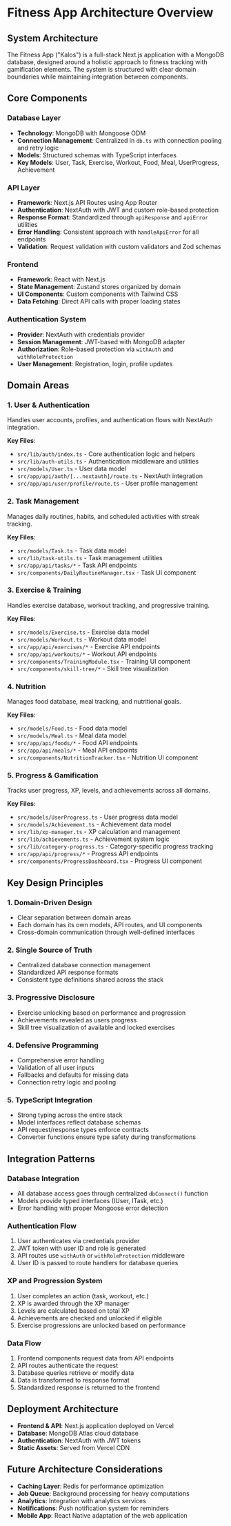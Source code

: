 # Fitness App Architecture Overview

## System Architecture

The Fitness App ("Kalos") is a full-stack Next.js application with a MongoDB database, designed around a holistic approach to fitness tracking with gamification elements. The system is structured with clear domain boundaries while maintaining integration between components.

## Core Components

### Database Layer
- **Technology**: MongoDB with Mongoose ODM
- **Connection Management**: Centralized in `db.ts` with connection pooling and retry logic
- **Models**: Structured schemas with TypeScript interfaces
- **Key Models**: User, Task, Exercise, Workout, Food, Meal, UserProgress, Achievement

### API Layer
- **Framework**: Next.js API Routes using App Router
- **Authentication**: NextAuth with JWT and custom role-based protection
- **Response Format**: Standardized through `apiResponse` and `apiError` utilities
- **Error Handling**: Consistent approach with `handleApiError` for all endpoints
- **Validation**: Request validation with custom validators and Zod schemas

### Frontend
- **Framework**: React with Next.js
- **State Management**: Zustand stores organized by domain
- **UI Components**: Custom components with Tailwind CSS
- **Data Fetching**: Direct API calls with proper loading states

### Authentication System
- **Provider**: NextAuth with credentials provider
- **Session Management**: JWT-based with MongoDB adapter
- **Authorization**: Role-based protection via `withAuth` and `withRoleProtection`
- **User Management**: Registration, login, profile updates

## Domain Areas

### 1. User & Authentication
Handles user accounts, profiles, and authentication flows with NextAuth integration.

**Key Files**:
- `src/lib/auth/index.ts` - Core authentication logic and helpers
- `src/lib/auth-utils.ts` - Authentication middleware and utilities
- `src/models/User.ts` - User data model
- `src/app/api/auth/[...nextauth]/route.ts` - NextAuth integration
- `src/app/api/user/profile/route.ts` - User profile management

### 2. Task Management
Manages daily routines, habits, and scheduled activities with streak tracking.

**Key Files**:
- `src/models/Task.ts` - Task data model
- `src/lib/task-utils.ts` - Task management utilities
- `src/app/api/tasks/*` - Task API endpoints
- `src/components/DailyRoutineManager.tsx` - Task UI component

### 3. Exercise & Training
Handles exercise database, workout tracking, and progressive training.

**Key Files**:
- `src/models/Exercise.ts` - Exercise data model
- `src/models/Workout.ts` - Workout data model
- `src/app/api/exercises/*` - Exercise API endpoints
- `src/app/api/workouts/*` - Workout API endpoints
- `src/components/TrainingModule.tsx` - Training UI component
- `src/components/skill-tree/*` - Skill tree visualization

### 4. Nutrition
Manages food database, meal tracking, and nutritional goals.

**Key Files**:
- `src/models/Food.ts` - Food data model
- `src/models/Meal.ts` - Meal data model
- `src/app/api/foods/*` - Food API endpoints
- `src/app/api/meals/*` - Meal API endpoints
- `src/components/NutritionTracker.tsx` - Nutrition UI component

### 5. Progress & Gamification
Tracks user progress, XP, levels, and achievements across all domains.

**Key Files**:
- `src/models/UserProgress.ts` - User progress data model
- `src/models/Achievement.ts` - Achievement data model
- `src/lib/xp-manager.ts` - XP calculation and management
- `src/lib/achievements.ts` - Achievement system logic
- `src/lib/category-progress.ts` - Category-specific progress tracking
- `src/app/api/progress/*` - Progress API endpoints
- `src/components/ProgressDashboard.tsx` - Progress UI component

## Key Design Principles

### 1. Domain-Driven Design
- Clear separation between domain areas
- Each domain has its own models, API routes, and UI components
- Cross-domain communication through well-defined interfaces

### 2. Single Source of Truth
- Centralized database connection management
- Standardized API response formats
- Consistent type definitions shared across the stack

### 3. Progressive Disclosure
- Exercise unlocking based on performance and progression
- Achievements revealed as users progress
- Skill tree visualization of available and locked exercises

### 4. Defensive Programming
- Comprehensive error handling
- Validation of all user inputs
- Fallbacks and defaults for missing data
- Connection retry logic and pooling

### 5. TypeScript Integration
- Strong typing across the entire stack
- Model interfaces reflect database schemas
- API request/response types enforce contracts
- Converter functions ensure type safety during transformations

## Integration Patterns

### Database Integration
- All database access goes through centralized `dbConnect()` function
- Models provide typed interfaces (IUser, ITask, etc.)
- Error handling with proper Mongoose error detection

### Authentication Flow
1. User authenticates via credentials provider
2. JWT token with user ID and role is generated
3. API routes use `withAuth` or `withRoleProtection` middleware
4. User ID is passed to route handlers for database queries

### XP and Progression System
1. User completes an action (task, workout, etc.)
2. XP is awarded through the XP manager
3. Levels are calculated based on total XP
4. Achievements are checked and unlocked if eligible
5. Exercise progressions are unlocked based on performance

### Data Flow
1. Frontend components request data from API endpoints
2. API routes authenticate the request
3. Database queries retrieve or modify data
4. Data is transformed to response format
5. Standardized response is returned to the frontend

## Deployment Architecture

- **Frontend & API**: Next.js application deployed on Vercel
- **Database**: MongoDB Atlas cloud database
- **Authentication**: NextAuth with JWT tokens
- **Static Assets**: Served from Vercel CDN

## Future Architecture Considerations

- **Caching Layer**: Redis for performance optimization
- **Job Queue**: Background processing for heavy computations
- **Analytics**: Integration with analytics services
- **Notifications**: Push notification system for reminders
- **Mobile App**: React Native adaptation of the web application
